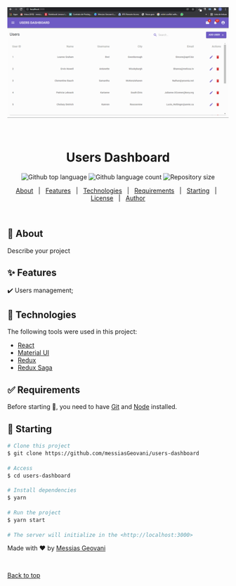 <div align="center" id="top"> 
  <img src="./assets/print.gif" style="max-height: 450px" alt="Users Dashboard" />

  &#xa0;

  <!-- <a href="https://codigodoallan.netlify.app">Demo</a> -->
</div>

<h1 align="center">Users Dashboard</h1>

<p align="center">
  <img alt="Github top language" src="https://img.shields.io/github/languages/top/messiasGeovani/users-dashboard?color=56BEB8">

  <img alt="Github language count" src="https://img.shields.io/github/languages/count/messiasGeovani/users-dashboard?color=56BEB8">

  <img alt="Repository size" src="https://img.shields.io/github/repo-size/messiasGeovani/users-dashboard?color=56BEB8">

  <!-- <img alt="License" src="https://img.shields.io/github/license/messiasGeovani/users-dashboard?color=56BEB8"> -->

  <!-- <img alt="Github issues" src="https://img.shields.io/github/issues/messiasGeovani/users-dashboard?color=56BEB8" /> -->

  <!-- <img alt="Github forks" src="https://img.shields.io/github/forks/messiasGeovani/users-dashboard?color=56BEB8" /> -->

  <!-- <img alt="Github stars" src="https://img.shields.io/github/stars/messiasGeovani/users-dashboard?color=56BEB8" /> -->
</p>

<!-- Status -->

<!-- <h4 align="center"> 
	🚧  Users Dashboard 🚀 Under construction...  🚧
</h4> 

<hr> -->

<p align="center">
  <a href="#dart-about">About</a> &#xa0; | &#xa0; 
  <a href="#sparkles-features">Features</a> &#xa0; | &#xa0;
  <a href="#rocket-technologies">Technologies</a> &#xa0; | &#xa0;
  <a href="#white_check_mark-requirements">Requirements</a> &#xa0; | &#xa0;
  <a href="#checkered_flag-starting">Starting</a> &#xa0; | &#xa0;
  <a href="#memo-license">License</a> &#xa0; | &#xa0;
  <a href="https://github.com/messiasGeovani" target="_blank">Author</a>
</p>

<br>

## :dart: About ##

Describe your project

## :sparkles: Features ##

:heavy_check_mark: Users management;

## :rocket: Technologies ##

The following tools were used in this project:

- [React](https://pt-br.reactjs.org/)
- [Material UI](https://mui.com/pt/)
- [Redux](https://redux.js.org/)
- [Redux Saga](https://redux-saga.js.org/)

## :white_check_mark: Requirements ##

Before starting :checkered_flag:, you need to have [Git](https://git-scm.com) and [Node](https://nodejs.org/en/) installed.

## :checkered_flag: Starting ##

```bash
# Clone this project
$ git clone https://github.com/messiasGeovani/users-dashboard

# Access
$ cd users-dashboard

# Install dependencies
$ yarn

# Run the project
$ yarn start

# The server will initialize in the <http://localhost:3000>
```

Made with :heart: by <a href="https://github.com/messiasGeovani" target="_blank">Messias Geovani</a>

&#xa0;

<a href="#top">Back to top</a>
